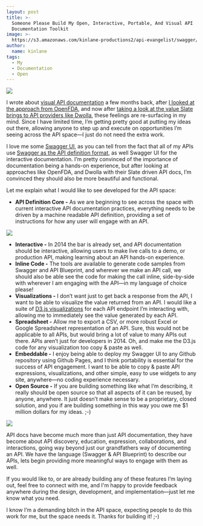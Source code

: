 ```yaml
---
layout: post
title: >-
  Someone Please Build My Open, Interactive, Portable, And Visual API
  Documentation Toolkit
image: >-
  https://s3.amazonaws.com/kinlane-productions2/api-evangelist/swagger/swagger-interactive-api-docs.png
author:
  name: kinlane
tags:
  - My
  - Documentation
  - Open
---
```

[![](https://s3.amazonaws.com/kinlane-productions2/api-evangelist/swagger/swagger-interactive-api-docs.png)](http://developer.apievangelist.com/core-apis.html)

I wrote about [visual API documentation](http://apievangelist.com/2014/06/17/adding-data-visualization-layer-to-interactive-api-documentation/) a few months back, after [I looked at the approach from OpenFDA](http://apievangelist.com/2014/06/04/another-strong-api-implementation-in-federal-government-with-openfda/), and now after [taking a look at the value Slate brings to API providers like Dwolla](http://apievangelist.com/2014/10/24/dwolla-using-slate-for-an-evolved-api-documentation-experience/), these feelings are re-surfacing in my mind. Since I have limited time, I’m getting pretty good at putting my ideas out there, allowing anyone to step up and execute on opportunities I’m seeing across the API space—I just do not need the extra work.

I love me some [Swagger UI](https://github.com/swagger-api/swagger-ui), as you can tell from the fact that all of my APIs use [Swagger as the API definition format](http://swagger.io/), as well Swagger UI for the interactive documentation. I’m pretty convinced of the importance of documentation being a hands-on experience, but after looking at approaches like OpenFDA, and Dwolla with their Slate driven API docs, I’m convinced they should also be more beautiful and functional.

Let me explain what I would like to see developed for the API space:

*   **API Definition Core -** As we are beginning to see across the space with current interactive API documentation practices, everything needs to be driven by a machine readable API definition, providing a set of instructions for how any user will engage with an API.

[![](https://s3.amazonaws.com/kinlane-productions2/federal-government/fda/open-fda-endpoint-visualization.png)](https://open.fda.gov/drug/event/)

*   **Interactive -** In 2014 the bar is already set, and API documentation should be interactive, allowing users to make live calls to a demo, or production API, making learning about an API hands-on experience.
*   **Inline Code -** The tools are available to generate code samples from Swagger and API Blueprint, and wherever we make an API call, we should also be able see the code for making the call inline, side-by-side with wherever I am engaging with the API—in my language of choice please!
*   **Visualizations -** I don’t want just to get back a response from the API, I want to be able to visualize the value returned from an API. I would like a suite of [D3.js visualizations](http://d3js.org/) for each API endpoint I’m interacting with, allowing me to immediately see the value generated by each API.
*   **Spreadsheet -** Allow me to export a CSV, or more robust Excel or Google Spreadsheet representation of an API. Sure, this would not be applicable to all APIs, but would bring a lot of value to many APIs out there. APIs aren’t just for developers in 2014. Oh, and make me the D3.js code for any visualization too copy & paste as well.
*   **Embeddable -** I enjoy being able to deploy my Swagger UI to any Github repository using Github Pages, and I think portability is essential for the success of API engagement. I want to be able to copy & paste API expressions, visualizations, and other simple, easy to use widgets to any site, anywhere—no coding experience necessary.
*   **Open Source -** If you are building something like what I’m describing, it really should be open source so that all aspects of it can be reused, by anyone, anywhere. It just doesn’t make sense to be a proprietary, closed solution, and you if are building something in this way you owe me $1 million dollars for my ideas. ;-)

[![](https://s3.amazonaws.com/kinlane-productions2/api-evangelist/slate/slate-tripit.png)](https://github.com/tripit/slate)

API docs have become much more than just API documentation, they have become about API discovery, education, expression, collaborations, and interactions, going way beyond just our grandfathers way of documenting an API. We have the language (Swagger & API Blueprint) to describe our APIs, lets begin providing more meaningful ways to engage with them as well.

If you would like to, or are already building any of these features I’m laying out, feel free to connect with me, and I'm happy to provide feedback anywhere during the design, development, and implementation—just let me know what you need.

I know I’m a demanding bitch in the API space, expecting people to do this work for me, but the space needs it. Thanks for building it! ;-)